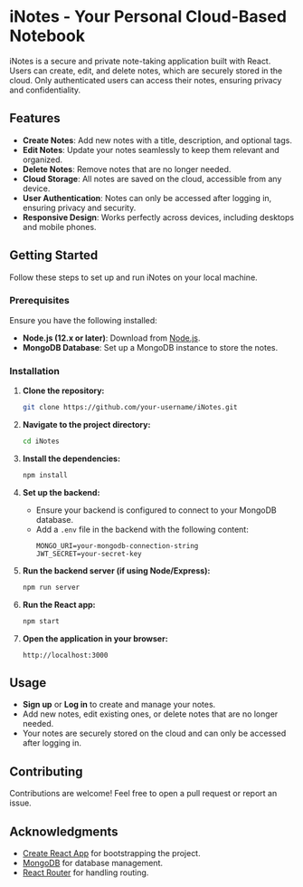 # iNotes - Your Personal Cloud-Based Notebook

iNotes is a secure and private note-taking application built with React. Users can create, edit, and delete notes, which are securely stored in the cloud. Only authenticated users can access their notes, ensuring privacy and confidentiality.

## Features

- **Create Notes**: Add new notes with a title, description, and optional tags.
- **Edit Notes**: Update your notes seamlessly to keep them relevant and organized.
- **Delete Notes**: Remove notes that are no longer needed.
- **Cloud Storage**: All notes are saved on the cloud, accessible from any device.
- **User Authentication**: Notes can only be accessed after logging in, ensuring privacy and security.
- **Responsive Design**: Works perfectly across devices, including desktops and mobile phones.

## Getting Started

Follow these steps to set up and run iNotes on your local machine.

### Prerequisites

Ensure you have the following installed:

- **Node.js (12.x or later)**: Download from [Node.js](https://nodejs.org/).
- **MongoDB Database**: Set up a MongoDB instance to store the notes.

### Installation

1. **Clone the repository:**

   ```bash
   git clone https://github.com/your-username/iNotes.git
   ```

2. **Navigate to the project directory:**

   ```bash
   cd iNotes
   ```

3. **Install the dependencies:**

   ```bash
   npm install
   ```

4. **Set up the backend:**

   - Ensure your backend is configured to connect to your MongoDB database.
   - Add a `.env` file in the backend with the following content:
     ```
     MONGO_URI=your-mongodb-connection-string
     JWT_SECRET=your-secret-key
     ```

5. **Run the backend server (if using Node/Express):**

   ```bash
   npm run server
   ```

6. **Run the React app:**

   ```bash
   npm start
   ```

7. **Open the application in your browser:**
   ```
   http://localhost:3000
   ```

## Usage

- **Sign up** or **Log in** to create and manage your notes.
- Add new notes, edit existing ones, or delete notes that are no longer needed.
- Your notes are securely stored on the cloud and can only be accessed after logging in.

## Contributing

Contributions are welcome! Feel free to open a pull request or report an issue.

## Acknowledgments

- [Create React App](https://github.com/facebook/create-react-app) for bootstrapping the project.
- [MongoDB](https://www.mongodb.com/) for database management.
- [React Router](https://reactrouter.com/) for handling routing.
